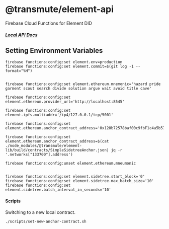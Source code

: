 # @transmute/element-api

Firebase Cloud Functions for Element DID

##### [Local API Docs](http://localhost:5002/element-did/us-central1/main/docs)


## Setting Environment Variables

```
firebase functions:config:set element.env=production
firebase functions:config:set element.commit=$(git log -1 --format="%H")


firebase functions:config:set element.ethereum.mnemonic='hazard pride garment scout search divide solution argue wait avoid title cave'

firebase functions:config:set element.ethereum.provider_url='http://localhost:8545'

firebase functions:config:set element.ipfs.multiaddr='/ip4/127.0.0.1/tcp/5001'

firebase functions:config:set element.ethereum.anchor_contract_address='0x128b72578baf00c9fbF1c4a5b57cd69c61De1dd1'

firebase functions:config:set element.ethereum.anchor_contract_address=$(cat ./node_modules/@transmute/element-lib/build/contracts/SimpleSidetreeAnchor.json| jq -r '.networks["133700"].address')

firebase functions:config:unset element.ethereum.mneumonic 


firebase functions:config:set element.sidetree.start_block='0'
firebase functions:config:set element.sidetree.max_batch_size='10'
firebase functions:config:set element.sidetree.batch_interval_in_seconds='10'

```


#### Scripts

Switching to a new local contract.

```
./scripts/set-new-anchor-contract.sh
```